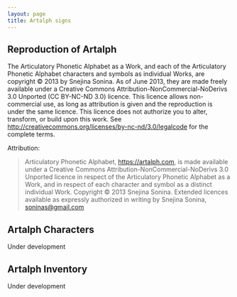 ```yaml
---
layout: page
title: Artalph signs
---
```


## Reproduction of Artalph

The Articulatory Phonetic Alphabet as a Work, and each of the Articulatory Phonetic Alphabet characters 
and symbols as individual Works, are copyright © 2013 by Snejina Sonina. As of June 2013, they are made 
freely available under a Creative Commons Attribution-NonCommercial-NoDerivs 3.0 Unported (CC BY-NC-ND 3.0) licence. 
This licence allows non-commercial use, as long as attribution is given and the reproduction is under 
the same licence. This licence does not authorize you to alter, transform, or build upon this work. 
See <http://creativecommons.org/licenses/by-nc-nd/3.0/legalcode> for the complete terms.

Attribution:

> Articulatory Phonetic Alphabet, <https://artalph.com>, is made available under a 
> Creative Commons Attribution-NonCommercial-NoDerivs 3.0 Unported licence in respect of 
> the Articulatory Phonetic Alphabet as a Work, and in respect of each character and symbol 
> as a distinct individual Work. Copyright © 2013 Snejina Sonina. Extended licences 
> available as expressly authorized in writing by Snejina Sonina, <soninas@gmail.com>

## Artalph Characters

Under development

## Artalph Inventory

Under development

